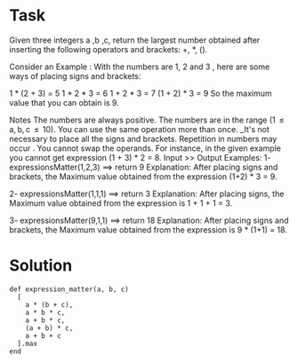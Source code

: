 # Task
Given three integers a ,b ,c, return the largest number obtained after inserting the following operators and brackets: +, *, ().

Consider an Example :
With the numbers are 1, 2 and 3 , here are some ways of placing signs and brackets:

1 * (2 + 3) = 5
1 * 2 * 3 = 6
1 + 2 * 3 = 7
(1 + 2) * 3 = 9
So the maximum value that you can obtain is 9.

Notes
The numbers are always positive.
The numbers are in the range (1  ≤  a, b, c  ≤  10).
You can use the same operation more than once.
_It's not necessary to place all the signs and brackets.
Repetition in numbers may occur .
You cannot swap the operands. For instance, in the given example you cannot get expression (1 + 3) * 2 = 8.
Input >> Output Examples:
1- expressionsMatter(1,2,3)  ==>  return 9
Explanation:
After placing signs and brackets, the Maximum value obtained from the expression (1+2) * 3 = 9.

2- expressionsMatter(1,1,1)  ==>  return 3
Explanation:
After placing signs, the Maximum value obtained from the expression is 1 + 1 + 1 = 3.

3- expressionsMatter(9,1,1)  ==>  return 18
Explanation:
After placing signs and brackets, the Maximum value obtained from the expression is 9 * (1+1) = 18.

# Solution
```
def expression_matter(a, b, c)
  [
    a * (b + c),
    a * b * c,
    a + b * c,
    (a + b) * c,
    a + b + c
  ].max
end
```
